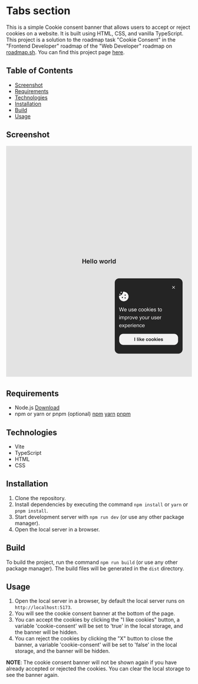 # Tabs section

This is a simple Cookie consent banner that allows users to accept or reject cookies on a website. It is built using HTML, CSS, and vanilla TypeScript.
This project is a solution to the roadmap task "Cookie Consent" in the "Frontend Developer" roadmap of the "Web Developer" roadmap on [roadmap.sh](https://roadmap.sh/frontend).
You can find this project page [here](https://roadmap.sh/projects/cookie-consent).

## Table of Contents

- [Screenshot](#screenshot)
- [Requirements](#requirements)
- [Technologies](#technologies)
- [Installation](#installation)
- [Build](#build)
- [Usage](#usage)

## Screenshot
![Cookie consent banner Preview](image.png)

## Requirements
- Node.js [Download](https://nodejs.org)
- npm or yarn or pnpm (optional) [npm](https://www.npmjs.com/get-npm) [yarn](https://yarnpkg.com/getting-started/install) [pnpm](https://pnpm.io/installation)

## Technologies
- Vite
- TypeScript
- HTML
- CSS

## Installation
1. Clone the repository.  
2. Install dependencies by executing the command `npm install` or `yarn` or `pnpm install`. 
3. Start development server with `npm run dev` (or use any other package manager).
4. Open the local server in a browser.

## Build
To build the project, run the command `npm run build` (or use any other package manager). The build files will be generated in the `dist` directory.

## Usage
1. Open the local server in a browser, by default the local server runs on `http://localhost:5173`.
2. You will see the cookie consent banner at the bottom of the page.
3. You can accept the cookies by clicking the "I like cookies" button, a variable 'cookie-consent' will be set to 'true' in the local storage, and the banner will be hidden.
4. You can reject the cookies by clicking the "X" button to close the banner, a variable 'cookie-consent' will be set to 'false' in the local storage, and the banner will be hidden.

**NOTE**: The cookie consent banner will not be shown again if you have already accepted or rejected the cookies. You can clear the local storage to see the banner again.